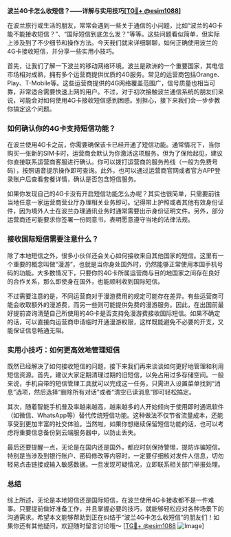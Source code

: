 **波兰4G卡怎么收短信？——详解与实用技巧[[TG💪+ @esim1088](https://t.me/s/esim1088)]**

在波兰旅行或生活的朋友，常常会遇到一些关于通信的小问题，比如“波兰的4G卡能不能接收短信？”、“国际短信到底怎么发？”等等。这些问题看似简单，但实际上涉及到了不少细节和操作方法。今天我们就来详细聊聊，如何正确使用波兰的4G卡接收短信，并分享一些实用小技巧。

首先，让我们了解一下波兰的移动网络环境。波兰是欧洲的一个重要国家，其电信市场相对成熟，拥有多个运营商提供优质的4G服务。常见的运营商包括Orange、Play、T-Mobile等。这些运营商提供的4G网络覆盖范围广，信号质量也相当可靠，非常适合需要快速上网的用户。不过，对于初次接触波兰通信系统的朋友们来说，可能会对如何使用4G卡接收短信感到困惑。别担心，接下来我们会一步步教你搞定这个问题。

### 如何确认你的4G卡支持短信功能？

在波兰使用4G卡之前，你需要确保该卡已经开通了短信功能。通常情况下，当你购买一张新的SIM卡时，运营商会默认为你激活这项服务。但为了保险起见，建议你直接联系运营商客服进行确认。你可以拨打运营商的服务热线（一般为免费号码），按照语音提示操作即可查询。此外，也可以通过运营商官网或者官方APP登录账户后查看套餐详情，确认是否包含短信服务。

如果你发现自己的4G卡没有开启短信功能怎么办呢？其实也很简单，只需要前往当地任意一家运营商营业厅办理相关业务即可。记得带上护照或者其他有效身份证件，因为境外人士在波兰办理通讯业务时通常需要出示身份证明文件。另外，部分运营商还可能要求你签署一份同意书，表明愿意遵守当地的法律法规。

### 接收国际短信需要注意什么？

除了本地短信之外，很多小伙伴还会关心如何接收来自其他国家的短信。这里有一个重要的概念叫做“漫游”，也就是当你身处国外时，仍然能够正常使用本国手机号码的功能。大多数情况下，只要你的4G卡所属运营商与目的地国家之间存在良好的合作关系，那么即使身在国外，也能顺利收到国际短信。

不过需要注意的是，不同运营商对于漫游费用的规定可能存在差异。有些运营商可能会收取额外的漫游费，而另一些则可能提供免费的漫游服务。因此，在出国前最好提前咨询清楚自己所使用的4G卡是否支持免漫游费接收国际短信。如果不确定的话，可以直接向运营商申请临时开通漫游权限，这样既能避免不必要的开支，又能保证信息畅通无阻。

### 实用小技巧：如何更高效地管理短信

既然已经解决了如何接收短信的问题，接下来我们再来谈谈如何更好地管理和利用短信资源。首先，建议大家定期清理过期的旧短信，以免占用过多存储空间。一般来说，手机自带的短信管理工具就可以完成这一任务，只需进入设置菜单找到“消息”选项，然后选择“删除所有对话”或者“清空已读消息”即可轻松搞定。

其次，随着智能手机普及率越来越高，越来越多的人开始倾向于使用即时通讯软件（如微信、WhatsApp等）替代传统短信功能。这种做法不仅节省流量成本，还能享受到更加丰富的社交体验。当然啦，如果你想继续保留短信功能的话，也可以考虑将重要信息备份到云端服务器中，以防止丢失。

最后还要提醒一点，无论是在国内还是国外，都应时刻保持警惕，提防诈骗短信。特别是当涉及到银行账户、密码修改等内容时，一定要仔细核对发件人信息，切勿轻易点击链接或输入敏感数据。一旦发现可疑情况，立即联系相关部门举报处理。

### 总结

综上所述，无论是本地短信还是国际短信，在波兰使用4G卡接收都不是一件难事。只要提前做好准备工作，并且掌握必要的技巧，就能够轻松应对各种场景下的沟通需求。希望本文能够帮助到正在纠结于“波兰4G卡怎么收短信”的朋友们！如果你还有其他疑问，欢迎随时留言讨论哦～ [[TG💪+ @esim1088](https://t.me/s/esim1088) ![Image](https://i.postimg.cc/4NQfJmqS/Snipaste-2025-05-13-00-14-12.png)]